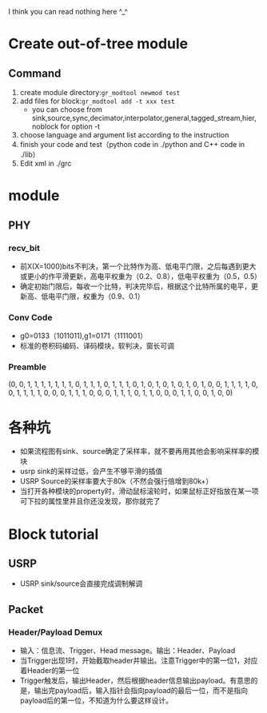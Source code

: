 I think you can read nothing here ^_^

# Create out-of-tree module

## Command

1. create module directory:`gr_modtool newmod test`
2. add files for block:`gr_modtool add -t xxx test`
    * you can choose from sink,source,sync,decimator,interpolator,general,tagged_stream,hier,noblock for option -t
3. choose language and argument list according to the instruction
4. finish your code and test（python code in ./python and C++ code in ./lib）
5. Edit xml in ./grc


# module

## PHY

### recv_bit

* 前X(X=1000)bits不判决，第一个比特作为高、低电平门限，之后每遇到更大或更小的作平滑更新，高电平权重为（0.2、0.8），低电平权重为（0.5，0.5）
* 确定初始门限后，每收一个比特，判决完毕后，根据这个比特所属的电平，更新高、低电平门限，权重为（0.9、0.1）

### Conv Code

* g0=0133（1011011),g1=0171（1111001）
* 标准的卷积码编码、译码模块，软判决，窗长可调

### Preamble

(0, 0, 1, 1, 1, 1, 1, 1, 1, 0, 1, 1, 1, 0, 1, 1, 1, 0, 1, 0, 1, 0, 1, 0, 1, 0, 1, 0, 0, 1, 1, 1, 1, 0, 0, 1, 1, 1, 1, 0, 0, 0, 1, 1, 1, 0, 0, 0, 1, 1, 1, 0, 1, 1, 0, 0, 0, 1, 1, 0, 0, 1, 0, 0)

# 各种坑

* 如果流程图有sink、source确定了采样率，就不要再用其他会影响采样率的模块
* usrp sink的采样过低，会产生不够平滑的插值
* USRP Source的采样率要大于80k（不然会强行倍增到80k+）
* 当打开各种模块的property时，滑动鼠标滚轮时，如果鼠标正好指放在某一项可下拉的属性里并且你还没发现，那你就完了

# Block tutorial

## USRP

* USRP sink/source会直接完成调制解调

## Packet

### Header/Payload Demux

* 输入：信息流、Trigger、Head message。输出：Header、Payload
* 当Trigger出现1时，开始截取header并输出。注意Trigger中的第一位1，对应着Header的第一位
* Trigger触发后，输出Header，然后根据header信息输出payload。有意思的是，输出完payload后，输入指针会指向payload的最后一位，而不是指向payload后的第一位，不知道为什么要这样设计。
